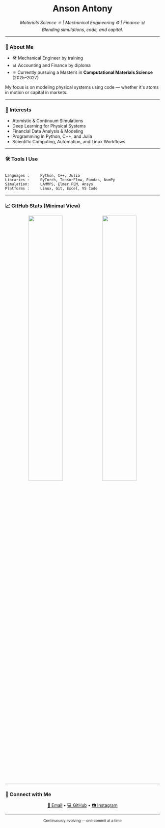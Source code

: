
<!-- README.md -->

<h1 align="center">Anson Antony</h1>

<p align="center">
  <em>Materials Science ⚛️ | Mechanical Engineering ⚙️ | Finance 📊</em><br>
  <em>Blending simulations, code, and capital.</em>
</p>

---

### 🧭 About Me

- 🛠 Mechanical Engineer by training  
- 📊 Accounting and Finance by diploma  
- ⚛️ Currently pursuing a Master’s in **Computational Materials Science** (2025–2027)

My focus is on modeling physical systems using code — whether it's atoms in motion or capital in markets.

---

### 🧠 Interests

- Atomistic & Continuum Simulations  
- Deep Learning for Physical Systems  
- Financial Data Analysis & Modeling  
- Programming in Python, C++, and Julia  
- Scientific Computing, Automation, and Linux Workflows

---

### 🛠️ Tools I Use

```

Languages :     Python, C++, Julia
Libraries :     PyTorch, TensorFlow, Pandas, NumPy
Simulation:     LAMMPS, Elmer FEM, Ansys
Platforms :     Linux, Git, Excel, VS Code

```

---

### 📈 GitHub Stats (Minimal View)

<p align="center">
  <img src="https://github-readme-stats.vercel.app/api?username=anson10&show_icons=false&theme=gruvbox&hide_border=true&hide=issues&count_private=true" width="47%" />
  <img src="https://github-readme-streak-stats.herokuapp.com/?user=anson10&theme=gruvbox&hide_border=true" width="47%" />
</p>

---

### 🤝 Connect with Me

<p align="center">
  <a href="mailto:sansonmsa@gmail.com">📧 Email</a> • 
  <a href="https://github.com/anson10">💻 GitHub</a> • 
  <a href="https://www.instagram.com/anson.10">📷 Instagram</a>
</p>

---

<p align="center"><sub>Continuously evolving — one commit at a time</sub></p>
